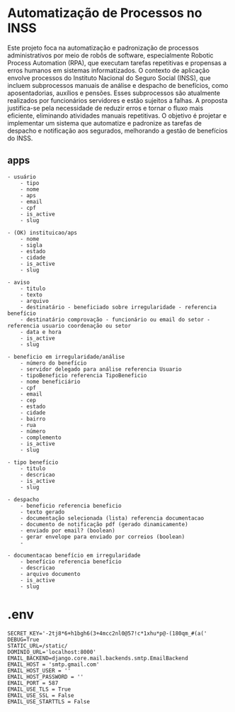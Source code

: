 # Automatização de Processos no INSS


Este projeto foca na automatização e padronização de processos administrativos por meio de robôs de software, especialmente Robotic Process Automation (RPA), que executam tarefas repetitivas e propensas a erros humanos em sistemas informatizados. O contexto de aplicação envolve processos do Instituto Nacional do Seguro Social (INSS), que incluem subprocessos manuais de análise e despacho de benefícios, como aposentadorias, auxílios e pensões. Esses subprocessos são atualmente realizados por funcionários servidores e estão sujeitos a falhas. A proposta justifica-se pela necessidade de reduzir erros e tornar o fluxo mais eficiente, eliminando atividades manuais repetitivas. O objetivo é projetar e implementar um sistema que automatize e padronize as tarefas de despacho e notificação aos segurados, melhorando a gestão de benefícios do INSS.

## apps
    - usuário
        - tipo
        - nome
        - aps
        - email
        - cpf
        - is_active
        - slug

    - (OK) instituicao/aps
        - nome
        - sigla
        - estado
        - cidade
        - is_active
        - slug

    - aviso
        - titulo
        - texto
        - arquivo
        - destinatário - beneficiado sobre irregularidade - referencia benefício
        - destinatário comprovação - funcionário ou email do setor - referencia usuario coordenação ou setor
        - data e hora
        - is_active
        - slug

    - beneficio em irregularidade/análise
        - número do benefício
        - servidor delegado para análise referencia Usuario
        - tipoBeneficio referencia TipoBeneficio
        - nome beneficiário
        - cpf
        - email
        - cep
        - estado
        - cidade
        - bairro
        - rua
        - número
        - complemento
        - is_active
        - slug

    - tipo benefício
        - titulo
        - descricao
        - is_active
        - slug

    - despacho
        - beneficio referencia beneficio
        - texto gerado
        - documentação selecionada (lista) referencia documentacao 
        - documento de notificação pdf (gerado dinamicamente)
        - enviado por email? (boolean)
        - gerar envelope para enviado por correios (boolean)
        -

    - documentacao benefício em irregularidade
        - benefício referencia benefício
        - descricao
        - arquivo documento
        - is_active
        - slug

# .env
```
SECRET_KEY='-2tj8*6+h1bgh6(3+4mcc2nl0@57!c*1xhu*p@-(180qm_#(a('
DEBUG=True
STATIC_URL=/static/
DOMINIO_URL='localhost:8000'
EMAIL_BACKEND=django.core.mail.backends.smtp.EmailBackend
EMAIL_HOST = 'smtp.gmail.com'
EMAIL_HOST_USER = ''
EMAIL_HOST_PASSWORD = ''
EMAIL_PORT = 587
EMAIL_USE_TLS = True
EMAIL_USE_SSL = False
EMAIL_USE_STARTTLS = False
```